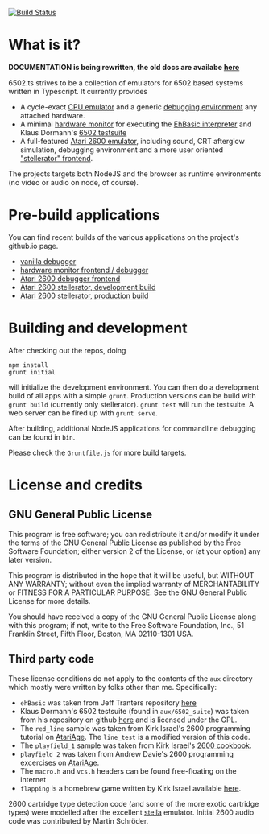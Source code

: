 [![Build Status](https://travis-ci.org/6502ts/6502.ts.svg?branch=master)](https://travis-ci.org/6502ts/6502.ts)

# What is it?

**DOCUMENTATION is being rewritten, the old docs are availabe [here](README.old.md)**

6502.ts strives to be a collection of emulators for 6502 based systems written in Typescript.
It currently provides

 * A cycle-exact [CPU emulator](doc/cpu.md) and a generic [debugging environment](doc/vanilla_debugger.md)
   any attached hardware.
 * A minimal [hardware monitor](doc/ehbasic_monitor.md) for executing the
   [EhBasic interpreter](https://github.com/jefftranter/6502/tree/master/asm/ehbasic)
   and Klaus Dormann's
   [6502 testsuite](https://github.com/Klaus2m5/6502_65C02_functional_tests)
 * A full-featured [Atari 2600 emulator](doc/stella.md), including sound, CRT afterglow simulation,
   debugging environment and a more user oriented ["stellerator" frontend](doc/stellerator.md).

The projects targets both NodeJS and the browser as runtime environments (no video or audio on node,
of course).

# Pre-build applications

You can find recent builds of the various applications on the project's github.io page.

 * [vanilla debugger](https://6502ts.github.io/dev/debugger.html)
 * [hardware monitor frontend / debugger](https://6502ts.github.io/dev/)
 * [Atari 2600 debugger frontend](https://6502ts.github.io/dev/stella.html)
 * [Atari 2600 stellerator, development build](https://6502ts.github.io/dev/stellerator.html)
 * [Atari 2600 stellerator, production build](https://6502ts.github.io/stellerator)

# Building and development

After checking out the repos, doing

    npm install
    grunt initial

will initialize the development environment. You can then do a development build of all
apps with a simple `grunt`. Production versions can be build with `grunt build` (currently
only stellerator). `grunt test` will run the testsuite. A web server can be fired up with
`grunt serve`.

After building, additional NodeJS applications for commandline debugging can be found in
`bin`.

Please check the `Gruntfile.js` for more build targets.

# License and credits

## GNU General Public License

This program is free software; you can redistribute it and/or modify
it under the terms of the GNU General Public License as published by
the Free Software Foundation; either version 2 of the License, or
(at your option) any later version.

This program is distributed in the hope that it will be useful,
but WITHOUT ANY WARRANTY; without even the implied warranty of
MERCHANTABILITY or FITNESS FOR A PARTICULAR PURPOSE.  See the
GNU General Public License for more details.

You should have received a copy of the GNU General Public License along
with this program; if not, write to the Free Software Foundation, Inc.,
51 Franklin Street, Fifth Floor, Boston, MA 02110-1301 USA.

## Third party code

These license conditions do not apply to the contents of the `aux` directory which
mostly were written by folks other than me. Specifically:

 * `ehBasic` was taken from Jeff Tranters repository
   [here](https://github.com/jefftranter/6502/tree/master/asm/ehbasic)
 * Klaus Dormann's 6502 testsuite (found in `aux/6502_suite`) was taken from his
   repository on github [here](https://github.com/Klaus2m5/6502_65C02_functional_tests)
   and is licensed under the GPL.
 * The `red_line` sample was taken from Kirk Israel's 2600 programming tutorial on
   [AtariAge](http://www.atariage.com/2600/programming/2600_101/03first.html). The
   `line_test` is a modified version of this code.
 * The `playfield_1` sample was taken from Kirk Israel's [2600 cookbook](http://alienbill.com/2600/cookbook/playfield.html).
 * `playfield_2` was taken from Andrew Davie's 2600 programming excercises on
   [AtariAge](http://atariage.com/forums/topic/28219-session-15-playfield-continued/).
 * The `macro.h` and `vcs.h` headers can be found free-floating on the internet
 * `flapping` is a homebrew game written by Kirk Israel available
   [here](http://alienbill.com/2600/flapping/).

2600 cartridge type detection code (and some of the more exotic cartridge types)
were modelled after the excellent [stella](https://stella-emu.github.io) emulator.
Initial 2600 audio code was contributed by Martin Schröder.
